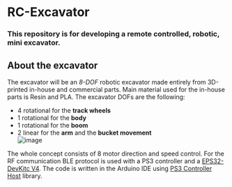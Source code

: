 # RC-Excavator
### This repository is for developing a remote controlled, robotic, mini excavator.
## About the excavator
The excavator will be an _8-DOF_ robotic excavator made entirely from 3D-printed in-house and commercial parts. Main material used for the in-house parts is Resin and PLA. The excavator DOFs are the following:
- 4 rotational for the **track wheels**
- 1 rotational for the **body**
- 1 rotational for the **boom**
- 2 linear for the **arm** and the **bucket movement**
\
![image](https://github.com/user-attachments/assets/486ad526-c18b-404e-a091-e9f16a10fc38)

The whole concept consists of 8 motor direction and speed control. For the RF communication BLE protocol is used with a PS3 controller and a [EPS32-DevKitc V4](https://docs.espressif.com/projects/esp-idf/en/stable/esp32/hw-reference/esp32/get-started-devkitc.html#get-started-esp32-devkitc-board-front). The code is written in the Arduino IDE using [PS3 Controller Host](https://github.com/jvpernis/esp32-ps3) library.
